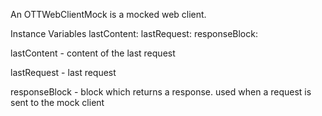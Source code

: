 An OTTWebClientMock is a mocked web client.

Instance Variables
	lastContent:		<String>
	lastRequest:		<WebRequest>
	responseBlock:		<Block>

lastContent
	- content of the last request

lastRequest
	- last request

responseBlock
	- block which returns a response. used when a request is sent to the mock client
